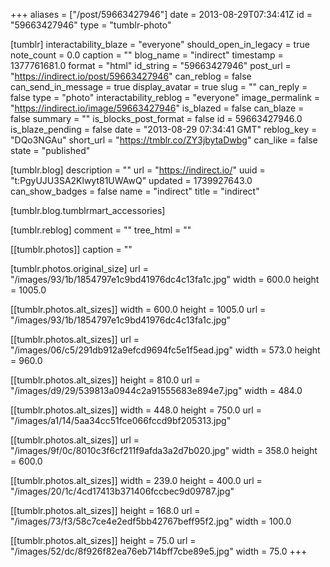 +++
aliases = ["/post/59663427946"]
date = 2013-08-29T07:34:41Z
id = "59663427946"
type = "tumblr-photo"

[tumblr]
interactability_blaze = "everyone"
should_open_in_legacy = true
note_count = 0.0
caption = ""
blog_name = "indirect"
timestamp = 1377761681.0
format = "html"
id_string = "59663427946"
post_url = "https://indirect.io/post/59663427946"
can_reblog = false
can_send_in_message = true
display_avatar = true
slug = ""
can_reply = false
type = "photo"
interactability_reblog = "everyone"
image_permalink = "https://indirect.io/image/59663427946"
is_blazed = false
can_blaze = false
summary = ""
is_blocks_post_format = false
id = 59663427946.0
is_blaze_pending = false
date = "2013-08-29 07:34:41 GMT"
reblog_key = "DQo3NGAu"
short_url = "https://tmblr.co/ZY3jbytaDwbg"
can_like = false
state = "published"

[tumblr.blog]
description = ""
url = "https://indirect.io/"
uuid = "t:PgyUJU3SA2Klwyt81UWAwQ"
updated = 1739927643.0
can_show_badges = false
name = "indirect"
title = "indirect"

[tumblr.blog.tumblrmart_accessories]

[tumblr.reblog]
comment = ""
tree_html = ""

[[tumblr.photos]]
caption = ""

[tumblr.photos.original_size]
url = "/images/93/1b/1854797e1c9bd41976dc4c13fa1c.jpg"
width = 600.0
height = 1005.0

[[tumblr.photos.alt_sizes]]
width = 600.0
height = 1005.0
url = "/images/93/1b/1854797e1c9bd41976dc4c13fa1c.jpg"

[[tumblr.photos.alt_sizes]]
url = "/images/06/c5/291db912a9efcd9694fc5e1f5ead.jpg"
width = 573.0
height = 960.0

[[tumblr.photos.alt_sizes]]
height = 810.0
url = "/images/d9/29/539813a0944c2a91555683e894e7.jpg"
width = 484.0

[[tumblr.photos.alt_sizes]]
width = 448.0
height = 750.0
url = "/images/a1/14/5aa34cc51fce066fccd9bf205313.jpg"

[[tumblr.photos.alt_sizes]]
url = "/images/9f/0c/8010c3f6cf211f9afda3a2d7b020.jpg"
width = 358.0
height = 600.0

[[tumblr.photos.alt_sizes]]
width = 239.0
height = 400.0
url = "/images/20/1c/4cd17413b371406fccbec9d09787.jpg"

[[tumblr.photos.alt_sizes]]
height = 168.0
url = "/images/73/f3/58c7ce4e2edf5bb42767beff95f2.jpg"
width = 100.0

[[tumblr.photos.alt_sizes]]
height = 75.0
url = "/images/52/dc/8f926f82ea76eb714bff7cbe89e5.jpg"
width = 75.0
+++
